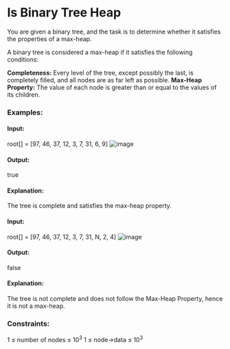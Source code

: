 # Is Binary Tree Heap
You are given a binary tree, and the task is to determine whether it satisfies the properties of a max-heap.

A binary tree is considered a max-heap if it satisfies the following conditions:

**Completeness:**
Every level of the tree, except possibly the last, is completely filled, and all nodes are as far left as possible.
**Max-Heap Property:**
The value of each node is greater than or equal to the values of its children.

### Examples:
#### Input:
root[] = [97, 46, 37, 12, 3, 7, 31, 6, 9]
![image](https://github.com/user-attachments/assets/409c45d0-e726-4d59-bc73-eca56fd6b2ed)
#### Output:
true
#### Explanation:
The tree is complete and satisfies the max-heap property.

#### Input:
root[] = [97, 46, 37, 12, 3, 7, 31, N, 2, 4] 
![image](https://github.com/user-attachments/assets/d4bbfa8f-7212-4432-a8a0-4408e9287acf)
#### Output:
false
#### Explanation:
The tree is not complete and does not follow the Max-Heap Property, hence it is not a max-heap.

### Constraints:
1 ≤ number of nodes ≤ $`10^3`$
1 ≤ node->data ≤ $`10^3`$

